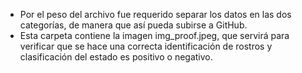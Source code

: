 * Por el peso del archivo fue requerido separar los datos en las dos categorías, de manera que así pueda subirse a GitHub.  
* Esta carpeta contiene la imagen img_proof.jpeg, que servirá para verificar que se hace una correcta identificación de rostros y clasificación del estado es positivo o negativo.
